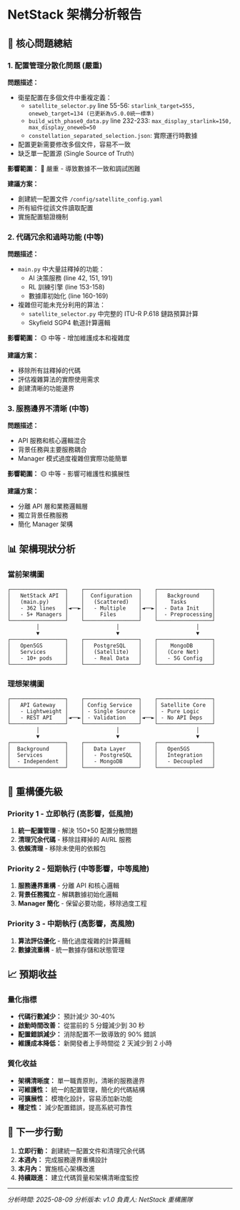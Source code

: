 # NetStack 架構分析報告

## 🎯 核心問題總結

### 1. 配置管理分散化問題 (嚴重)
**問題描述：**
- 衛星配置在多個文件中重複定義：
  - `satellite_selector.py` line 55-56: `starlink_target=555, oneweb_target=134 (已更新為v5.0.0統一標準)`
  - `build_with_phase0_data.py` line 232-233: `max_display_starlink=150, max_display_oneweb=50`
  - `constellation_separated_selection.json`: 實際運行時數據
- 配置更新需要修改多個文件，容易不一致
- 缺乏單一配置源 (Single Source of Truth)

**影響範圍：** 🔴 嚴重 - 導致數據不一致和調試困難

**建議方案：**
- 創建統一配置文件 `/config/satellite_config.yaml`
- 所有組件從該文件讀取配置
- 實施配置驗證機制

### 2. 代碼冗余和過時功能 (中等)
**問題描述：**
- `main.py` 中大量註釋掉的功能：
  - AI 決策服務 (line 42, 151, 191)
  - RL 訓練引擎 (line 153-158)
  - 數據庫初始化 (line 160-169)
- 複雜但可能未充分利用的算法：
  - `satellite_selector.py` 中完整的 ITU-R P.618 鏈路預算計算
  - Skyfield SGP4 軌道計算邏輯

**影響範圍：** 🟡 中等 - 增加維護成本和複雜度

**建議方案：**
- 移除所有註釋掉的代碼
- 評估複雜算法的實際使用需求
- 創建清晰的功能邊界

### 3. 服務邊界不清晰 (中等)
**問題描述：**
- API 服務和核心邏輯混合
- 背景任務與主要服務耦合
- Manager 模式過度複雜但實際功能簡單

**影響範圍：** 🟡 中等 - 影響可維護性和擴展性

**建議方案：**
- 分離 API 層和業務邏輯層
- 獨立背景任務服務
- 簡化 Manager 架構

## 📊 架構現狀分析

### 當前架構圖
```
┌─────────────────┐    ┌─────────────────┐    ┌─────────────────┐
│   NetStack API  │    │  Configuration  │    │   Background    │
│   (main.py)     │    │   (Scattered)   │    │    Tasks        │
│   - 362 lines   │◄──►│   - Multiple    │◄──►│  - Data Init    │
│   - 5+ Managers │    │     Files       │    │  - Preprocessing│
└─────────────────┘    └─────────────────┘    └─────────────────┘
         │                        │                        │
         ▼                        ▼                        ▼
┌─────────────────┐    ┌─────────────────┐    ┌─────────────────┐
│   Open5GS       │    │   PostgreSQL    │    │    MongoDB      │
│   Services      │    │   (Satellite)   │    │   (Core Net)    │
│   - 10+ pods    │    │   - Real Data   │    │   - 5G Config   │
└─────────────────┘    └─────────────────┘    └─────────────────┘
```

### 理想架構圖
```
┌─────────────────┐    ┌─────────────────┐    ┌─────────────────┐
│   API Gateway   │    │ Config Service  │    │ Satellite Core  │
│   - Lightweight │    │ - Single Source │    │ - Pure Logic    │
│   - REST API    │◄──►│ - Validation    │◄──►│ - No API Deps   │
└─────────────────┘    └─────────────────┘    └─────────────────┘
         │                        │                        │
         ▼                        ▼                        ▼
┌─────────────────┐    ┌─────────────────┐    ┌─────────────────┐
│  Background     │    │   Data Layer    │    │   Open5GS       │
│  Services       │    │   - PostgreSQL  │    │   Integration   │
│  - Independent  │    │   - MongoDB     │    │   - Decoupled   │
└─────────────────┘    └─────────────────┘    └─────────────────┘
```

## 🔧 重構優先級

### Priority 1 - 立即執行 (高影響，低風險)
1. **統一配置管理** - 解決 150+50 配置分散問題
2. **清理冗余代碼** - 移除註釋掉的 AI/RL 服務
3. **依賴清理** - 移除未使用的依賴包

### Priority 2 - 短期執行 (中等影響，中等風險)
1. **服務邊界重構** - 分離 API 和核心邏輯
2. **背景任務獨立** - 解耦數據初始化邏輯
3. **Manager 簡化** - 保留必要功能，移除過度工程

### Priority 3 - 中期執行 (高影響，高風險)
1. **算法評估優化** - 簡化過度複雜的計算邏輯
2. **數據流重構** - 統一數據存儲和狀態管理

## 📈 預期收益

### 量化指標
- **代碼行數減少：** 預計減少 30-40%
- **啟動時間改善：** 從當前的 5 分鐘減少到 30 秒
- **配置錯誤減少：** 消除配置不一致導致的 90% 錯誤
- **維護成本降低：** 新開發者上手時間從 2 天減少到 2 小時

### 質化收益
- **架構清晰度：** 單一職責原則，清晰的服務邊界
- **可維護性：** 統一的配置管理，簡化的代碼結構
- **可擴展性：** 模塊化設計，容易添加新功能
- **穩定性：** 減少配置錯誤，提高系統可靠性

## 🚀 下一步行動

1. **立即行動：** 創建統一配置文件和清理冗余代碼
2. **本週內：** 完成服務邊界重構設計
3. **本月內：** 實施核心架構改進
4. **持續跟進：** 建立代碼質量和架構清晰度監控

---
*分析時間: 2025-08-09*
*分析版本: v1.0*
*負責人: NetStack 重構團隊*